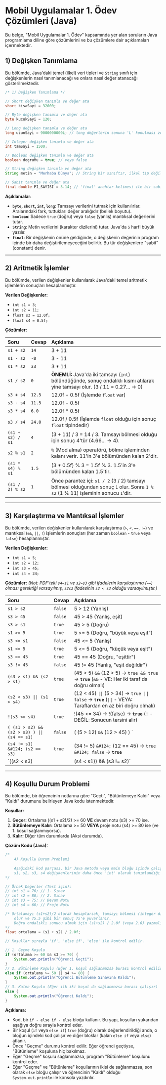 # Mobil Uygulamalar 1. Ödev Çözümleri (Java)

Bu belge, "Mobil Uygulamalar 1. Ödev" kapsamında yer alan soruların Java programlama diline göre çözümlerini ve bu çözümlere dair açıklamaları içermektedir.

## 1) Değişken Tanımlama

Bu bölümde, Java'daki temel (ilkel) veri tipleri ve `String` sınıfı için değişkenlerin nasıl tanımlanacağı ve onlara nasıl değer atanacağı gösterilmektedir.

```java
/* 1) Değişken Tanımlama */

// Short değişken tanımla ve değer ata
short kisaSayi = 32000;

// Byte değişken tanımla ve değer ata
byte kucukSayi = 120;

// Long değişken tanımla ve değer ata
long uzunSayi = 9000000000L; // long değerlerin sonuna 'L' konulması zorunludur.

// Integer değişken tanımla ve değer ata
int tamSayi = 1500;

// Boolean değişken tanımla ve değer ata
boolean dogruMu = true; // veya false

// String değişken tanımla ve değer ata
String metin = "Merhaba Dünya"; // String bir sınıftır, ilkel tip değildir.

// Sabit tanımla ve değer ata
final double PI_SAYISI = 3.14; // 'final' anahtar kelimesi ile bir sabit (değeri değiştirilemez) tanımlanır.
```

**Açıklamalar:**
* **`byte`, `short`, `int`, `long`**: Tamsayı verilerini tutmak için kullanılırlar. Aralarındaki fark, tuttukları değer aralığıdır (bellek boyutu).
* **`boolean`**: Sadece `true` (doğru) veya `false` (yanlış) mantıksal değerlerini tutar.
* **`String`**: Metin verilerini (karakter dizilerini) tutar. Java'da `S` harfi büyük yazılır.
* **`final`**: Bir değişkenin önüne geldiğinde, o değişkenin değerinin program içinde bir daha değiştirilemeyeceğini belirtir. Bu tür değişkenlere "sabit" (constant) denir.

---

## 2) Aritmetik İşlemler

Bu bölümde, verilen değişkenler kullanılarak Java'daki temel aritmetik işlemlerin sonuçları hesaplanmıştır.

**Verilen Değişkenler:**
* `int s1 = 3;`
* `int s2 = 11;`
* `float s3 = 12.0f;`
* `float s4 = 0.5f;`

**Çözümler:**

| Soru | Cevap | Açıklama |
| :--- | :--- | :--- |
| `s1 + s2` | `14` | 3 + 11 |
| `s1 - s2` | `-8` | 3 - 11 |
| `s1 * s2` | `33` | 3 * 11 |
| `s1 / s2` | `0` | **ÖNEMLİ:** Java'da iki tamsayı (`int`) bölündüğünde, sonuç ondalıklı kısmı atılarak yine tamsayı olur. (3 / 11 = 0.27... -> 0) |
| `s3 + s4` | `12.5` | 12.0f + 0.5f (İşlemde `float` var) |
| `s3 - s4` | `11.5` | 12.0f - 0.5f |
| `s3 * s4` | `6.0` | 12.0f * 0.5f |
| `s3 / s4` | `24.0` | 12.0f / 0.5f (İşlemde `float` olduğu için sonuç `float` tipindedir) |
| `(s1 + s2) / s1` | `4` | (3 + 11) / 3 = 14 / 3. Tamsayı bölmesi olduğu için sonuç 4'tür (4.66... -> 4). |
| `s2 % s1` | `2` | `%` (Mod alma) operatörü, bölme işleminden kalanı verir. 11'in 3'e bölümünden kalan 2'dir. |
| `(s1 * s4) % s1` | `1.5` | (3 * 0.5f) % 3 = 1.5f % 3. 1.5'in 3'e bölümünden kalan 1.5'tir. |
| `(s1 / 2) % s2` | `1` | Önce parantez içi: `s1 / 2` (3 / 2) tamsayı bölmesi olduğundan sonuç `1` olur. Sonra `1 % s2` (1 % 11) işleminin sonucu `1`'dir. |

---

## 3) Karşılaştırma ve Mantıksal İşlemler

Bu bölümde, verilen değişkenler kullanılarak karşılaştırma (`>`, `<`, `==`, `!=`) ve mantıksal (`&&`, `||`, `!`) işlemlerin sonuçları (her zaman `boolean` - `true` veya `false`) hesaplanmıştır.

**Verilen Değişkenler:**
* `int s1 = 5;`
* `int s2 = 12;`
* `int s3 = 45;`
* `int s4 = 34;`

**Çözümler:**
*(Not: PDF'teki `s4=s1` ve `s2=s3` gibi ifadelerin karşılaştırma (`==`) olması gerektiği varsayılmış, `s2s3` ifadesinin `s2 < s3` olduğu varsayılmıştır.)*

| Soru | Cevap | Açıklama |
| :--- | :--- | :--- |
| `s1 > s2` | `false` | 5 > 12 (Yanlış) |
| `s3 > 45` | `false` | 45 > 45 (Yanlış, eşit) |
| `s3 > s1` | `true` | 45 > 5 (Doğru) |
| `s1 >= 5` | `true` | 5 >= 5 (Doğru, "büyük veya eşit") |
| `s3 <= s1` | `false` | 45 <= 5 (Yanlış) |
| `s1 <= 5` | `true` | 5 <= 5 (Doğru, "küçük veya eşit") |
| `s3 == 45` | `true` | 45 == 45 (Doğru, "eşittir") |
| `s3 != 45` | `false` | 45 != 45 (Yanlış, "eşit değildir") |
| `(s3 > s1) && (s2 > s1)` | `true` | (45 > 5) `&&` (12 > 5) -> `true && true` -> **`true`** (`&&` - VE: Her iki taraf da doğru olmalı) |
| `(s2 < s3) \|\| (s1 > s4)` | `true` | (12 < 45) `\|\|` (5 > 34) -> `true \|\| false` -> **`true`** (`\|\|` - VEYA: Taraflardan en az biri doğru olmalı) |
| `!(s3 <= s4)` | `true` | !(45 <= 34) -> !(false) -> **`true`** (`!` - DEĞİL: Sonucun tersini alır) |
| `( (s1 > s2) && (s2 > s3) ) \|\| (s4 == s1)` | `false` | ( (5 > 12) `&&` (12 > 45) ) `||` (34 == 5) -> (`false && false`) `||` `false` -> `false || false` -> **`false`** |
| `(s4 != s1) &#124; (s2 == s3)` | `true` | (34 != 5) `&#124;` (12 == 45) -> `true &#124; false` -> **`true`** |
| `((s2 < s3) || (s4 < s1)) && (s3 != s2)` | `true` | ( (12 < 45) `||` (34 < 5) ) `&&` (45 != 12) -> (`true || false`) `&&` `true` -> `true && true` -> **`true`** |

---

## 4) Koşullu Durum Problemi

Bu bölümde, bir öğrencinin notlarına göre "Geçti", "Bütünlemeye Kaldı" veya "Kaldı" durumunu belirleyen Java kodu istenmektedir.

**Koşullar:**
1.  **Geçer:** Ortalama $((s1+s2)/2)$ >= 60 **VE** devam notu (s3) >= 70 ise.
2.  **Bütünlemeye Kalır:** Ortalama >= 50 **VEYA** proje notu (s4) >= 80 ise (ve 1. koşul sağlanmıyorsa).
3.  **Kalır:** Diğer tüm durumlarda (Aksi durumda).

**Çözüm Kodu (Java):**

```java
/*
    4) Koşullu Durum Problemi
    
    Aşağıdaki kod parçası, bir Java metodu veya main bloğu içinde çalışabilir.
    s1, s2, s3, s4 değişkenlerinin daha önce 'int' olarak tanımlandığı varsayılmaktadır.
*/

// Örnek Değerler (Test için):
// int s1 = 70; // 1. Sınav
// int s2 = 80; // 2. Sınav
// int s3 = 75; // Devam Notu
// int s4 = 60; // Proje Notu

/* Ortalamayı (s1+s2)/2 olarak hesaplarsak, tamsayı bölmesi (integer division)
    olur ve 75.5 gibi bir sonuç 75'e yuvarlanır.
    Doğru ondalıklı sonucu almak için (s1+s2) / 2.0f (veya 2.0) yazmalıyız.
*/
float ortalama = (s1 + s2) / 2.0f;

// Koşullar sırayla 'if', 'else if', 'else' ile kontrol edilir.

// 1. Geçme Koşulu
if (ortalama >= 60 && s3 >= 70) {
    System.out.println("Öğrenci Geçti");
}
// 2. Bütünleme Koşulu (Eğer 1. koşul sağlanmazsa burası kontrol edilir)
else if (ortalama >= 50 || s4 >= 80) {
    System.out.println("Öğrenci Bütünleme Sınavına Kaldı");
}
// 3. Kalma Koşulu (Eğer ilk iki koşul da sağlanmazsa burası çalışır)
else {
    System.out.println("Öğrenci Kaldı");
}
```

**Açıklama:**
* Kod, bir `if - else if - else` bloğu kullanır. Bu yapı, koşulları yukarıdan aşağıya doğru sırayla kontrol eder.
* Bir koşul (`if` veya `else if`) `true` (doğru) olarak değerlendirildiği anda, o bloğun içindeki kod çalışır ve diğer bloklar (kalan `else if` veya `else`) atlanır.
* Önce "Geçme" durumu kontrol edilir. Eğer öğrenci geçtiyse, "Bütünleme" koşuluna hiç bakılmaz.
* Eğer "Geçme" koşulu sağlanmazsa, program "Bütünleme" koşulunu kontrol eder.
* Eğer "Geçme" ve "Bütünleme" koşullarının ikisi de sağlanmazsa, son olarak `else` bloğu çalışır ve öğrencinin "Kaldı" olduğu `System.out.println` ile konsola yazdırılır.